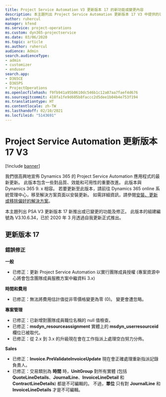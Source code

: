 ```yaml
---
title: Project Service Automation V3 更新版本 17 的新功能或變更內容
description: 本主題列出 Project Service Automation 更新版本 17 V3 中提供的功能和修正。
author: ruhercul
manager: kfend
ms.service: project-operations
ms.custom: dyn365-projectservice
ms.date: 03/06/2020
ms.topic: article
ms.author: ruhercul
audience: Admin
search.audienceType:
- admin
- customizer
- enduser
search.app:
- D365CE
- D365PS
- ProjectOperations
ms.openlocfilehash: f9fb941a95b0610dc546b1c12a87aa7faef4d676
ms.sourcegitcommit: 418fa1fe9d605b8faccc2d5dee1b04b4e753f194
ms.translationtype: HT
ms.contentlocale: zh-TW
ms.lasthandoff: 02/10/2021
ms.locfileid: "5143691"
---
```

# <a name="project-service-automation-update-release-17-v3"></a>Project Service Automation 更新版本 17 V3

[!include [banner](../includes/psa-now-project-operations.md)]

我們很高興地宣佈 Dynamics 365 的 Project Service Automation 應用程式的最新更新。 此版本包含一些對品質、效能和可用性的重要改進。  此版本與 Dynamics 365 9. x 相容。 若要更新至此版本，請前往 Dynamics 365 online 系統管理中心，移至解決方案頁面以安裝更新。 如需詳細資訊，請參閱[安裝、更新或移除偏好的解決方案](https://docs.microsoft.com/power-platform/admin/install-remove-preferred-solution)。

本主題列出 PSA V3 更新版本 17 新推出或已變更的功能及修正。 此版本的組建編號為 V3.10.6.34，已於 2020 年 3 月透過自我更新正式推出。


## <a name="update-release-17"></a>更新版本 17

### <a name="bug-fixes"></a>錯誤修正

**一般**

- 已修正：更新 Project Service Automation 以實行團隊成員授權 (專案資源中心將會包含團隊成員服務方案中繼資料 3.x)
 
**時間和費用**

- 已修正：無法將費用估計值從非零價格變更為零 (0)。 變更會遭忽略。

**專案管理**

- 已修正：已新增對團隊成員職位名稱的 null 值檢查。
- 已修正：**msdyn_resourceassignment** 實體上的 **msdyn_userresourceid** 欄位已被取代。
- 已修正：從 2.x 到 3.x 的升級現在會在工作指派上處理空白努力分佈。

**Sales**

- 已修正：**Invoice.PreValidateInvoiceUpdate** 現在會正確處理重新指派記錄負責人。
- 已修正：交易類別為 **時間** 時，**UnitGroup** 對所有實體 (包括 **QuoteLineDetails**、**JournalLine**、**InvoiceLineDetail** 和 **ContractLineDetails**) 都是不可編輯的。 不過，**單位** 只有對 **JournalLine** 和 **InvoiceLineDetails** 才是不可編輯。


